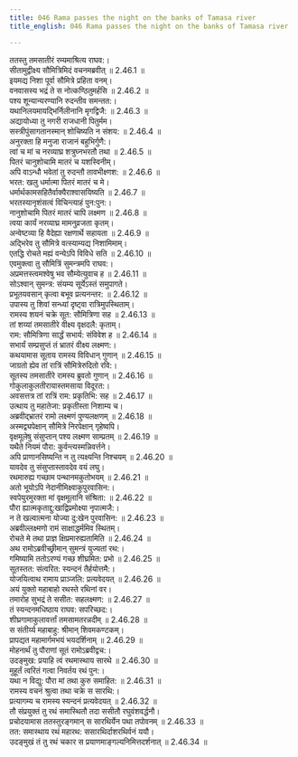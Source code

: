 ```yaml
---
title: 046 Rama passes the night on the banks of Tamasa river
title_english: 046 Rama passes the night on the banks of Tamasa river

---
```

<div class="audioEmbed"  caption="श्रीराम-हरिसीताराममूर्ति-घनपाठिभ्यां वचनम्" src="https://archive.org/download/Ramayana-recitation-Sriram-harisItArAmamUrti-Ghanapaati-v2/Kanda_2/Kanda_2_AYK-046-Pouran_Vihaya_Ramadeenam_Gamanam_.mp3"></div>

  
ततस्तु तमसातीरं रम्यमाश्रित्य राघव:।  
सीतामुद्वीक्ष्य सौमित्रिमिदं वचनमब्रवीत् ॥ 2.46.1 ॥   
इयमद्य निशा पूर्वा सौमित्रे प्रहिता वनम्।  
वनवासस्य भद्रं ते स नोत्कण्ठितुमर्हसि ॥ 2.46.2 ॥   
पश्य शून्यान्यरण्यानि रुदन्तीव समन्तत:।  
यथानिलयमायद्भिर्निलीनानि मृगद्विजै: ॥ 2.46.3 ॥   
अद्यायोध्या तु नगरी राजधानी पितुर्मम।  
सस्त्रीपुंसागतानस्मान् शोचिष्यति न संशय: ॥ 2.46.4 ॥   
अनुरक्ता हि मनुजा राजानं बहुभिर्गुणै:।  
त्वां च मां च नरव्याघ्र शत्रुघ्नभरतौ तथा ॥ 2.46.5 ॥   
पितरं चानुशोचामि मातरं च यशस्विनीम्।  
अपि वाऽन्धौ भवेतां तु रुदन्तौ तावभीक्ष्णश: ॥ 2.46.6 ॥   
भरत: खलु धर्मात्मा पितरं मातरं च मे।  
धर्मार्थकामसहितैर्वाक्यैराश्वासयिष्यति ॥ 2.46.7 ॥   
भरतस्यानृशंसत्वं विचिन्त्याहं पुन:पुन:।  
नानुशोचामि पितरं मातरं चापि लक्ष्मण ॥ 2.46.8 ॥   
त्वया कार्यं नरव्याघ्र मामनुव्रजता कृतम्।  
अन्वेष्टव्या हि वैदेह्या रक्षणार्थे सहायता ॥ 2.46.9 ॥   
अद्भिरेव तु सौमित्रे वत्स्याम्यद्य निशामिमाम्।  
एतद्धि रोचते मह्यं वन्येऽपि विविधे सति ॥ 2.46.10 ॥   
एवमुक्त्वा तु सौमित्रिं सुमन्त्रमपि राघव:।  
अप्रमत्तस्त्वमश्वेषु भव सौम्येत्युवाच ह ॥ 2.46.11 ॥   
सोऽश्वान् सुमन्त्र: संयम्य सूर्येऽस्तं समुपागते।  
प्रभूतयवसान् कृत्वा बभूव प्रत्यनन्तर: ॥ 2.46.12 ॥   
उपास्य तु शिवां सन्ध्यां दृष्ट्वा रात्रिमुपस्थिताम्।  
रामस्य शयनं चक्रे सूत: सौमित्रिणा सह ॥ 2.46.13 ॥   
तां शय्यां तमसातीरे वीक्ष्य वृक्षदलै: कृताम्।  
राम: सौमित्रिणा सार्द्धं सभार्य: संविवेश ह ॥ 2.46.14 ॥   
सभार्यं सम्प्रसुप्तं तं भ्रातरं वीक्ष्य लक्ष्मण:।  
कथयामास सूताय रामस्य विविधान् गुणान् ॥ 2.46.15 ॥   
जाग्रतो ह्येव तां रात्रिं सौमित्रेरुदितो रवि:।  
सूतस्य तमसातीरे रामस्य ब्रुवतो गुणान् ॥ 2.46.16 ॥   
गोकुलाकुलतीरायास्तमसाया विदूरत:।  
अवसत्तत्र तां रात्रिं राम: प्रकृतिभि: सह ॥ 2.46.17 ॥   
उत्थाय तु महातेजा: प्रकृतीस्ता निशाम्य च।  
अब्रवीद्भ्रातरं रामो लक्ष्मणं पुण्यलक्षणम् ॥ 2.46.18 ॥   
अस्मद्व्यपेक्षान् सौमित्रे निरपेक्षान् गृहेष्वपि।  
वृक्षमूलेषु संसुप्तान् पश्य लक्ष्मण साम्प्रतम् ॥ 2.46.19 ॥   
यथैते नियमं पौरा: कुर्वन्त्यस्मन्निवर्त्तने।  
अपि प्राणानसिष्यन्ति न तु त्यक्ष्यन्ति निश्चयम् ॥ 2.46.20 ॥   
यावदेव तु संसुप्तास्तावदेव वयं लघु।  
रथमारुह्य गच्छाम पन्थानमकुतोभयम् ॥ 2.46.21 ॥   
अतो भूयोऽपि नेदानीमिक्ष्वाकुपुरवासिन:।  
स्वपेयुरमुरक्ता मां वृक्षमूलानि संश्रिता: ॥ 2.46.22 ॥   
पौरा ह्यात्मकृताद्दु:खाद्विप्रमोक्ष्या नृपात्मजै:।  
न ते खल्वात्मना योज्या दु:खेन पुरवासिन: ॥ 2.46.23 ॥   
अब्रवील्लक्ष्मणो रामं साक्षाद्धर्ममिव स्थितम्।  
रोचते मे तथा प्राज्ञ क्षिप्रमारुह्यतामिति ॥ 2.46.24 ॥   
अथ रामोऽब्रवीच्छ्रीमान् सुमन्त्रं युज्यतां रथ:।  
गमिष्यामि ततोऽरण्यं गच्छ शीघ्रमित: प्रभो ॥ 2.46.25 ॥   
सूतस्तत: संत्वरित: स्यन्दनं तैर्हयोत्तमै:।  
योजयित्वाथ रामाय प्राञ्जलि: प्रत्यवेदयत् ॥ 2.46.26 ॥   
अयं युक्तो महाबाहो रथस्ते रथिनां वर।  
तमारोह सुभद्रं ते ससीत: सहलक्ष्मण: ॥ 2.46.27 ॥   
तं स्यन्दनमधिष्ठाय राघव: सपरिच्छद:।  
शीघ्रगामाकुलावर्त्तां तमसामतरन्नदीम् ॥ 2.46.28 ॥   
स संतीर्य्य महाबाहु: श्रीमान् शिवमकण्टकम्।  
प्रापद्यत महामार्गमभयं भयदर्शिनाम् ॥ 2.46.29 ॥   
मोहनार्थं तु पौराणां सूतं रामोऽब्रवीद्वच:।  
उदङ्मुख: प्रयाहि त्वं रथमास्थाय सारथे ॥ 2.46.30 ॥   
मुहूर्तं त्वरितं गत्वा निवर्तय रथं पुन:।  
यथा न विद्यु: पौरा मां तथा कुरु समाहित: ॥ 2.46.31 ॥   
रामस्य वचनं श्रुत्वा तथा चक्रे स सारथि:।  
प्रत्यागम्य च रामस्य स्यन्दनं प्रत्यवेदयत् ॥ 2.46.32 ॥   
तौ संप्रयुक्तं तु रथं समास्थितौ तदा ससीतौ रघुवंशवर्द्धनौ।  
प्रचोदयामास ततस्तुरङ्गमान् स सारथिर्येन पथा तपोवनम् ॥ 2.46.33 ॥   
तत: समास्थाय रथं महारथ: ससारथिर्दाशरथिर्वनं ययौ।  
उदङ्मुखं तं तु रथं चकार स प्रयाणमाङ्गल्यनिमित्तदर्शनात् ॥ 2.46.34 ॥   